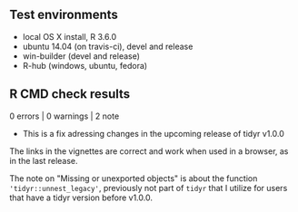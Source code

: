 ## Test environments
* local OS X install, R 3.6.0
* ubuntu 14.04 (on travis-ci), devel and release
* win-builder (devel and release)
* R-hub (windows, ubuntu, fedora)

## R CMD check results

0 errors | 0 warnings | 2 note

* This is a fix adressing changes in the upcoming release of tidyr v1.0.0

The links in the vignettes are correct and work when used in a browser, as in
the last release.

The note on "Missing or unexported objects" is about the function
`'tidyr::unnest_legacy'`, previously not part of `tidyr` that I utilize for 
users that have a tidyr version before v1.0.0.
